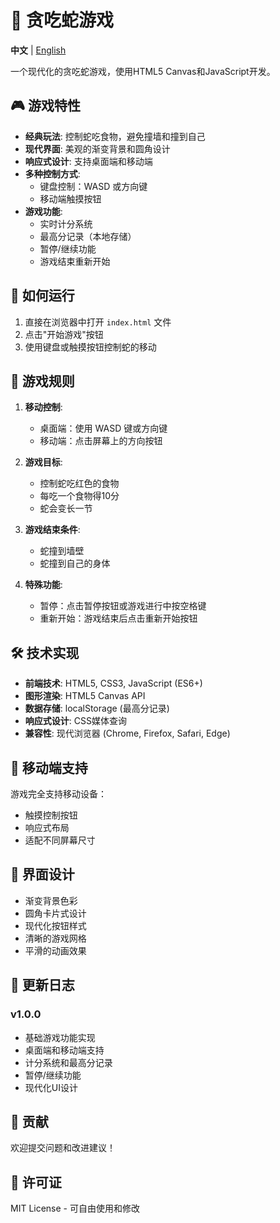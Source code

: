 # 🐍 贪吃蛇游戏

**中文** | [English](README.en.md)

一个现代化的贪吃蛇游戏，使用HTML5 Canvas和JavaScript开发。

## 🎮 游戏特性

- **经典玩法**: 控制蛇吃食物，避免撞墙和撞到自己
- **现代界面**: 美观的渐变背景和圆角设计
- **响应式设计**: 支持桌面端和移动端
- **多种控制方式**:
  - 键盘控制：WASD 或方向键
  - 移动端触摸按钮
- **游戏功能**:
  - 实时计分系统
  - 最高分记录（本地存储）
  - 暂停/继续功能
  - 游戏结束重新开始

## 🚀 如何运行

1. 直接在浏览器中打开 `index.html` 文件
2. 点击"开始游戏"按钮
3. 使用键盘或触摸按钮控制蛇的移动

## 🎯 游戏规则

1. **移动控制**:
   - 桌面端：使用 WASD 键或方向键
   - 移动端：点击屏幕上的方向按钮

2. **游戏目标**:
   - 控制蛇吃红色的食物
   - 每吃一个食物得10分
   - 蛇会变长一节

3. **游戏结束条件**:
   - 蛇撞到墙壁
   - 蛇撞到自己的身体

4. **特殊功能**:
   - 暂停：点击暂停按钮或游戏进行中按空格键
   - 重新开始：游戏结束后点击重新开始按钮

## 🛠️ 技术实现

- **前端技术**: HTML5, CSS3, JavaScript (ES6+)
- **图形渲染**: HTML5 Canvas API
- **数据存储**: localStorage (最高分记录)
- **响应式设计**: CSS媒体查询
- **兼容性**: 现代浏览器 (Chrome, Firefox, Safari, Edge)

## 📱 移动端支持

游戏完全支持移动设备：
- 触摸控制按钮
- 响应式布局
- 适配不同屏幕尺寸

## 🎨 界面设计

- 渐变背景色彩
- 圆角卡片式设计
- 现代化按钮样式
- 清晰的游戏网格
- 平滑的动画效果

## 📝 更新日志

### v1.0.0
- 基础游戏功能实现
- 桌面端和移动端支持
- 计分系统和最高分记录
- 暂停/继续功能
- 现代化UI设计

## 🤝 贡献

欢迎提交问题和改进建议！

## 📄 许可证

MIT License - 可自由使用和修改
